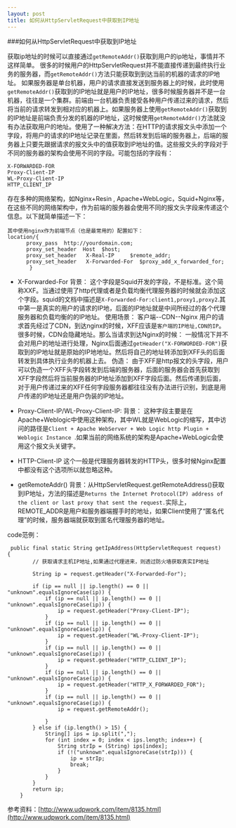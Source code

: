 ```yaml
---
layout: post
title: 如何从HttpServletRequest中获取到IP地址
---
```

###如何从HttpServletRequest中获取到IP地址

获取ip地址的时候可以直接通过`getRemoteAddr()`获取到用户的ip地址，事情并不这样简单。
很多的时候用户的HttpServletRequest并不能直接传递到最终执行业务的服务器，而`getRemoteAddr()`方法只能获取到到达当前的机器的请求的IP地址。
如果服务器是单台机器，用户的请求直接发送到服务器上的时候，此时使用`getRemoteAddr()`获取到的IP地址就是用户的IP地址，很多时候服务器并不是一台机器，往往是一个集群。前端由一台机器负责接受各种用户传递过来的请求，然后将当前的请求转发到相对应的机器上。如果服务器上使用`getRemoteAddr()`获取到的IP地址是前端负责分发的机器的IP地址，这时候使用`getRemoteAddr()`方法就没有办法获取用户的地址。使用了一种解决方法：在HTTP的请求报文头中添加一个字段，将用户的请求的IP地址记录在里面，然后转发到后端的服务器上，后端的服务器上只要先跟据请求的报文头中的值获取到IP地址的值。这些报文头的字段对于不同的服务器的架构会使用不同的字段。可能包括的字段有：
```
X-FORWARDED-FOR
Proxy-Client-IP
WL-Proxy-Client-IP
HTTP_CLIENT_IP

```
存在多种的网络架构，如Nginx+Resin , Apache+WebLogic，Squid+Nginx等，在这些不同的网络架构中，作为前端的服务器会使用不同的报文头字段来传递这个信息。以下就简单描述一下：
```
其中使用nginx作为前端节点（也是最常用的）配置如下：
location/{ 
      proxy_pass  http://yourdomain.com; 
      proxy_set_header  Host  $host; 
      proxy_set_header   X-Real-IP     $remote_addr; 
      proxy_set_header   X-Forwarded-For  $proxy_add_x_forwarded_for; 
       }
```

 - X-Forwarded-For
背景：
这个字段是Squid开发的字段，不是标准。这个简称XXF。当通过使用了http代理或者是负载均衡代理服务器的时候就会添加这个字段。squid的文档中描述是`X-Forwarded-For:client1,proxy1,proxy2`.其中第一是真实的用户的请求的IP地，后面的IP地址就是中间所经过的各个代理服务器和负载均衡的的IP地址。
使用场景：
客户端--CDN--Nginx
用户的请求首先经过了CDN，到达nginx的时候，XFF应该是`客户端的IP地址,CDN的IP`。很多时候，CDN会隐藏地址。那么当请求到达Nginx的时候：
一般情况下并不会对用户的地址进行处理，Nginx后面通过`getHeader("X-FORWORDED-FOR")`获取到的IP地址就是原始的IP地地址。然后将自己的地址转添加到XFF头的后面转发到具体执行业务的机器上去。
伪造：
由于XFF是http报文的头字段，用户可以伪造一个XFF头字段转发到后端的服务器，后面的服务器会首先获取到XFF字段然后将当前服务器的IP地址添加到XFF字段后面。然后传递到后面，对于用户传递过来的XFF任何字段服务器都往往没有办法进行识别，到底是用户传递的IP地址还是用户伪装的IP地址。


- Proxy-Client-IP/WL-Proxy-Client-IP:
背景：
这种字段主要是在Apache+Weblogic中使用这种架构，其中WL就是WebLogic的缩写，其中访问的路径是`Client + Apache WebServer + Web Logic http Plugin + Weblogic Instance `.如果当前的网络系统的架构是Apache+WebLogic会使用这个报文头关键字。

- HTTP-Client-IP
这个一般是代理服务器转发的HTTP头，很多时候Nginx配置中都没有这个选项所以就忽略这种。

- getRemoteAddr()
背景：从HttpServletRequest.getRemoteAddress()获取到IP地址，方法的描述是`Returns the Internet Protocol(IP) address of the client or last proxy that sent the request.`实际上，REMOTE_ADDR是用户和服务器端握手时的地址，如果Client使用了“匿名代理”的时候，服务器端就获取到匿名代理服务器的地址。



code范例：
```
 public final static String getIpAddress(HttpServletRequest request)  {
        // 获取请求主机IP地址,如果通过代理进来，则透过防火墙获取真实IP地址

        String ip = request.getHeader("X-Forwarded-For");

        if (ip == null || ip.length() == 0 || "unknown".equalsIgnoreCase(ip)) {
            if (ip == null || ip.length() == 0 || "unknown".equalsIgnoreCase(ip)) {
                ip = request.getHeader("Proxy-Client-IP");
            }
            if (ip == null || ip.length() == 0 || "unknown".equalsIgnoreCase(ip)) {
                ip = request.getHeader("WL-Proxy-Client-IP");
            }
            if (ip == null || ip.length() == 0 || "unknown".equalsIgnoreCase(ip)) {
                ip = request.getHeader("HTTP_CLIENT_IP");
            }
            if (ip == null || ip.length() == 0 || "unknown".equalsIgnoreCase(ip)) {
                ip = request.getHeader("HTTP_X_FORWARDED_FOR");
            }
            if (ip == null || ip.length() == 0 || "unknown".equalsIgnoreCase(ip)) {
                ip = request.getRemoteAddr();

            }
        } else if (ip.length() > 15) {
            String[] ips = ip.split(",");
            for (int index = 0; index < ips.length; index++) {
                String strIp = (String) ips[index];
                if (!("unknown".equalsIgnoreCase(strIp))) {
                    ip = strIp;
                    break;
                }
            }
        }
        return ip;
    }
```


参考资料：[http://www.udpwork.com/item/8135.html](http://www.udpwork.com/item/8135.html)

